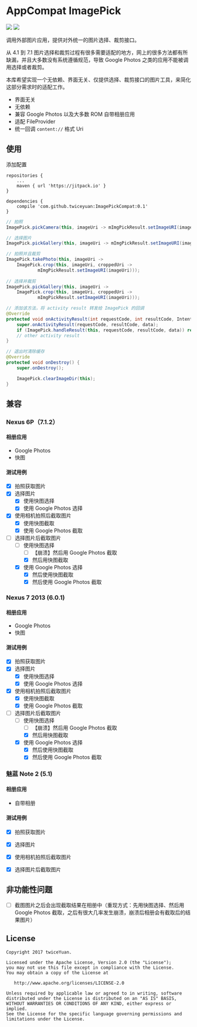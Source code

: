 # AppCompat ImagePick

[![](https://jitpack.io/v/twiceyuan/ImagePickCompat.svg)](https://jitpack.io/#twiceyuan/ImagePickCompat)
<a href="http://www.methodscount.com/?lib=com.github.twiceyuan%3AImagePickCompat%3A0.1"><img src="https://img.shields.io/badge/Size-16 KB-e91e63.svg"/></a>


调用外部图片应用，提供对外统一的图片选择、裁剪接口。

从 4.1 到 7.1 图片选择和裁剪过程有很多需要适配的地方，网上的很多方法都有所缺漏，并且大多数没有系统遵循规范，导致 Google Photos 之类的应用不能被调用选择或者裁剪。

本库希望实现一个无依赖、界面无关、仅提供选择、裁剪接口的图片工具，来简化这部分需求时的适配工作。

* 界面无关
* 无依赖
* 兼容 Google Photos 以及大多数 ROM 自带相册应用
* 适配 FileProvider
* 统一回调 `content://` 格式 Uri

## 使用

添加配置

```
repositories {
    ...
    maven { url 'https://jitpack.io' }
}
```
```
dependencies {
    compile 'com.github.twiceyuan:ImagePickCompat:0.1'  
}
```

```java
// 拍照
ImagePick.pickCamera(this, imageUri -> mImgPickResult.setImageURI(imageUri));

// 选择图片
ImagePick.pickGallery(this, imageUri -> mImgPickResult.setImageURI(imageUri));

// 拍照并且裁剪
ImagePick.takePhoto(this, imageUri ->
    ImagePick.crop(this, imageUri, croppedUri ->
            mImgPickResult.setImageURI(imageUri)));
            
// 选择并裁剪
ImagePick.pickGallery(this, imageUri ->
    ImagePick.crop(this, imageUri, croppedUri ->
            mImgPickResult.setImageURI(imageUri)));
```

```java
// 添加该方法，将 activity result 转发给 ImagePick 的回调
@Override
protected void onActivityResult(int requestCode, int resultCode, Intent data) {
    super.onActivityResult(requestCode, resultCode, data);
    if (ImagePick.handleResult(this, requestCode, resultCode, data)) return;
    // other activity result
}
```

```java
// 退出时清除缓存
@Override
protected void onDestroy() {
    super.onDestroy();

    ImagePick.clearImageDir(this);
}
```

## 兼容

### Nexus 6P（7.1.2）

#### 相册应用

* Google Photos
* 快图

#### 测试用例

- [x] 拍照获取图片
- [x] 选择图片
  - [x] 使用快图选择
  - [x] 使用 Google Photos 选择
- [x] 使用相机拍照后截取图片
  - [x] 使用快图截取
  - [x] 使用 Google Photos 截取
- [ ] 选择图片后截取图片
  - [ ] 使用快图选择
    - [ ] 【崩溃】然后用 Google Photos 截取 
    - [x] 然后用快图截取
  - [x] 使用 Google Photos 选择
    - [x] 然后使用快图截取
    - [x] 然后使用 Google Photos 截取

### Nexus 7 2013 (6.0.1)

#### 相册应用

- Google Photos
- 快图

#### 测试用例

- [x] 拍照获取图片
- [x] 选择图片
  - [x] 使用快图选择
  - [x] 使用 Google Photos 选择
- [x] 使用相机拍照后截取图片
  - [x] 使用快图截取
  - [x] 使用 Google Photos 截取
- [ ] 选择图片后截取图片
  - [ ] 使用快图选择
    - [ ] 【崩溃】然后用 Google Photos 截取 
    - [x] 然后用快图截取
  - [x] 使用 Google Photos 选择
    - [x] 然后使用快图截取
    - [x] 然后使用 Google Photos 截取

### 魅蓝 Note 2 (5.1)

#### 相册应用

- 自带相册

#### 测试用例

- [x] 拍照获取图片
- [x] 选择图片
- [x] 使用相机拍照后截取图片
- [x] 选择图片后截取图片




## 非功能性问题

* [ ] 截图图片之后会出现截取结果在相册中（重现方式：先用快图选择、然后用 Google Photos 截取，之后有很大几率发生崩溃，崩溃后相册会有截取后的结果图片）

## License

```
Copyright 2017 twiceYuan.

Licensed under the Apache License, Version 2.0 (the "License");
you may not use this file except in compliance with the License.
You may obtain a copy of the License at

   http://www.apache.org/licenses/LICENSE-2.0

Unless required by applicable law or agreed to in writing, software
distributed under the License is distributed on an "AS IS" BASIS,
WITHOUT WARRANTIES OR CONDITIONS OF ANY KIND, either express or implied.
See the License for the specific language governing permissions and
limitations under the License.
```
